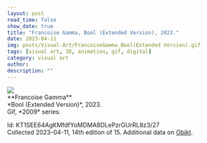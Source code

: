 ```yaml
---
layout: post
read_time: false
show_date: true
title: "Francoise Gamma, Bool (Extended Version), 2023."
date: 2023-04-11
img: posts/Visual-Art/FrancoiseGamma_Bool(Extended Version).gif
tags: [visual art, 3D, animation, gif, digital]
category: visual art
author: 
description: ""
---
```


<img src='./assets/img/posts/Visual-Art/FrancoiseGamma_Bool(Extended Version).gif'>

<br>
**Francoise Gamma**
<br>*Bool (Extended Version)*, 2023.
<br>Gif, *2009* series.

 <div class="page-separator"></div>

Id: KT1SEE64AgKMfdfYoMDMA8DLePzrGUrRL8z3/27
<br>Collected 2023-04-11, 14th edition of 15. Additional data on [Objkt](https://objkt.com/tokens/KT1SEE64AgKMfdfYoMDMA8DLePzrGUrRL8z3/27).

